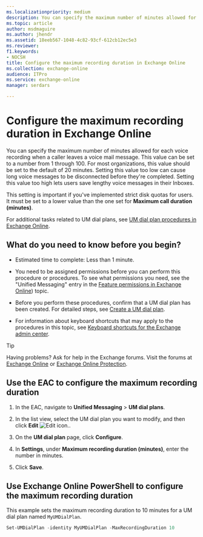 ```yaml
---
ms.localizationpriority: medium
description: You can specify the maximum number of minutes allowed for each voice recording when a caller leaves a voice mail message. This value can be set to a number from 1 through 100. For most organizations, this value should be set to the default of 20 minutes. Setting this value too low can cause long voice messages to be disconnected before they're completed. Setting this value too high lets users save lengthy voice messages in their Inboxes.
ms.topic: article
author: msdmaguire
ms.author: jhendr
ms.assetid: 18eeb567-1048-4c82-93cf-612cb12ec5e3
ms.reviewer: 
f1.keywords:
- NOCSH
title: Configure the maximum recording duration in Exchange Online
ms.collection: exchange-online
audience: ITPro
ms.service: exchange-online
manager: serdars

---
```


# Configure the maximum recording duration in Exchange Online

You can specify the maximum number of minutes allowed for each voice recording when a caller leaves a voice mail message. This value can be set to a number from 1 through 100. For most organizations, this value should be set to the default of 20 minutes. Setting this value too low can cause long voice messages to be disconnected before they're completed. Setting this value too high lets users save lengthy voice messages in their Inboxes.

This setting is important if you've implemented strict disk quotas for users. It must be set to a lower value than the one set for **Maximum call duration (minutes)**.

For additional tasks related to UM dial plans, see [UM dial plan procedures in Exchange Online](um-dial-plan-procedures.md).

## What do you need to know before you begin?

- Estimated time to complete: Less than 1 minute.

- You need to be assigned permissions before you can perform this procedure or procedures. To see what permissions you need, see the "Unified Messaging" entry in the [Feature permissions in Exchange Online](../../permissions-exo/feature-permissions.md)) topic.

- Before you perform these procedures, confirm that a UM dial plan has been created. For detailed steps, see [Create a UM dial plan](create-um-dial-plan.md).

- For information about keyboard shortcuts that may apply to the procedures in this topic, see [Keyboard shortcuts for the Exchange admin center](../../accessibility/keyboard-shortcuts-in-admin-center.md).

> [!TIP]
> Having problems? Ask for help in the Exchange forums. Visit the forums at [Exchange Online](https://social.technet.microsoft.com/forums/msonline/home?forum=onlineservicesexchange) or [Exchange Online Protection](https://social.technet.microsoft.com/forums/forefront/home?forum=FOPE).

## Use the EAC to configure the maximum recording duration

1. In the EAC, navigate to **Unified Messaging** \> **UM dial plans**.

2. In the list view, select the UM dial plan you want to modify, and then click **Edit** ![Edit icon.](../../media/ITPro_EAC_EditIcon.gif).

3. On the **UM dial plan** page, click **Configure**.

4. In **Settings**, under **Maximum recording duration (minutes)**, enter the number in minutes.

5. Click **Save**.

## Use Exchange Online PowerShell to configure the maximum recording duration

This example sets the maximum recording duration to 10 minutes for a UM dial plan named `MyUMDialPlan`.

```PowerShell
Set-UMDialPlan -identity MyUMDialPlan -MaxRecordingDuration 10
```
